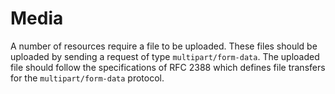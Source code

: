 # Media
A number of resources require a file to be uploaded.  These files should be uploaded by sending a request
of type `multipart/form-data`. The uploaded file should follow the specifications of
RFC 2388 which defines file transfers for the `multipart/form-data` protocol.
